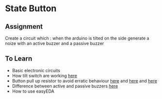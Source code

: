 # State Button  

## Assignment 
Create a circuit which : when the arduino is tilted on the side generate a noize with an active buzzer and a passive buzzer

## To Learn

- Basic electronic circuits 
- How tilt switch are working [here](https://www.youtube.com/watch?v=dh4Ei2aqhQk&list=PL5sYQxMUpgkO_FGrsMmfrqhBuZphBJ6uD&index=8)
- Button pull up resistor to avoid erratic behaviour [here](https://www.youtube.com/watch?v=wxjerCHCEMg) and [here](https://www.youtube.com/watch?v=5vnW4U5Vj0k) and [here](https://learn.sparkfun.com/tutorials/pull-up-resistors/all)
- Difference between active and passive buzzers [here](https://www.youtube.com/watch?v=HBHmCmjDpLA&list=PL5sYQxMUpgkO_FGrsMmfrqhBuZphBJ6uD&index=7)
- How to use easyEDA

